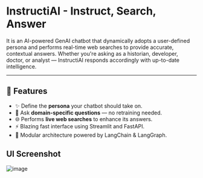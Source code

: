 # InstructiAI - Instruct, Search, Answer

It is an AI-powered GenAI chatbot that dynamically adopts a user-defined persona and performs real-time web searches to provide accurate, contextual answers. Whether you're asking as a historian, developer, doctor, or analyst — InstructiAI responds accordingly with up-to-date intelligence.

---

## 🚀 Features

- ✨ Define the **persona** your chatbot should take on.
- 🧠 Ask **domain-specific questions** — no retraining needed.
- 🌐 Performs **live web searches** to enhance its answers.
- ⚡ Blazing fast interface using Streamlit and FastAPI.
- 🔄 Modular architecture powered by LangChain & LangGraph.

## UI Screenshot
![image](https://github.com/user-attachments/assets/7a3e2505-1af2-4beb-8fbc-619dc47dce52)

